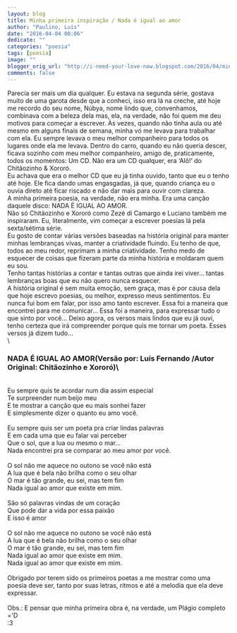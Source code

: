 ```yaml
---
layout: blog
title: Minha primeira inspiração / Nada é igual ao amor
author: "Paulino, Luís"
date: "2016-04-04 00:06"
dedicate: ""
categories: "poesia"
tags: [poesia]
image: ""
blogger_orig_url: "http://i-need-your-love-now.blogspot.com/2016/04/minha-primeira-inspiracao-nada-e-igual.html"
comments: false
---
```


Parecia ser mais um dia qualquer. Eu estava na segunda série, gostava muito de uma garota desde que a conheci, isso era lá na creche, até hoje me recordo do seu nome, Núbya, nome lindo que, convenhamos, combinava com a beleza dela mas, ela, na verdade, não foi quem me deu motivos para começar a escrever. Às vezes, quando não tinha aula ou até mesmo em alguns finais de semana, minha vó me levava para trabalhar com ela. Eu sempre levava o meu melhor companheiro para todos os lugares onde ela me levava. Dentro do carro, quando eu não queria descer, ficava sozinho com meu melhor companheiro, amigo de, praticamente, todos os momentos: Um CD. Não era um CD qualquer, era ‘Alô!’ do Chitãozinho & Xororó.\
Eu achava que era o melhor CD que eu já tinha ouvido, tanto que eu o tenho até hoje. Ele fica dando umas engasgadas, já que, quando criança eu o ouvia direto até ficar riscado e não dar mais para ouvir com clareza.\
A minha primeira poesia, na verdade, não era minha. Era uma canção daquele disco: NADA É IGUAL AO AMOR.\
Não só Chitãozinho e Xororó como Zezé di Camargo e Luciano também me inspiraram. Eu, literalmente, vim começar a escrever poesias lá pela sexta/sétima série.\
Eu gosto de contar várias versões baseadas na história original para manter minhas lembranças vivas, manter a criatividade fluindo. Eu tenho de que, todos ao meu redor, reprimam a minha criatividade. Tenho medo de esquecer de coisas que fizeram parte da minha história e moldaram quem eu sou.\
Tenho tantas histórias a contar e tantas outras que ainda irei viver... tantas lembranças boas que eu não quero nunca esquecer.\
A história original é sem muita emoção, sem graça, mas é por causa dela que hoje escrevo poesias, ou melhor, expresso meus sentimentos. Eu nunca fui bom em falar, por isso amo tanto escrever. Essa foi a maneira que encontrei para me comunicar... Essa foi a maneira, para expressar tudo o que sinto por você... Deixo agora, os versos mais lindos que eu já ouvi, tenho certeza que irá compreender porque quis me tornar um poeta. Esses versos já dizem tudo...\
\

### NADA É IGUAL AO AMOR(Versão por: Luís Fernando /Autor Original: Chitãozinho e Xororó)\

\
Eu sempre quis te acordar num dia assim especial\
Te surpreender num beijo meu\
E te mostrar a canção que eu mais sonhei fazer\
E simplesmente dizer o quanto eu amo você.\
\
Eu sempre quis ser um poeta pra criar lindas palavras\
E em cada uma que eu falar vai perceber\
Que o sol, que a lua ou mesmo o mar...\
Nada encontrei pra se comparar ao meu amor por você.\
\
O sol não me aquece no outono se você não está\
A lua que é bela não brilha como o seu olhar\
O mar é tão grande, eu sei, mas tem fim\
Nada igual ao amor que existe em mim.\
\
São só palavras vindas de um coração\
Que pode dar a vida por essa paixão\
E isso é amor\
\
O sol não me aquece no outono se você não está\
A lua que é bela não brilha como o seu olhar\
O mar é tão grande, eu sei, mas tem fim\
Nada igual ao amor que existe em mim.\
Nada igual ao amor que existe em mim.\
\
Obrigado por terem sido os primeiros poetas a me mostrar como uma poesia deve ser, tanto por suas letras, ritmos e até a melodia que ela deve expressar.\
\
Obs.: E pensar que minha primeira obra é, na verdade, um Plágio completo ='D\
:3
